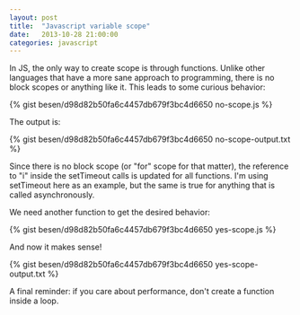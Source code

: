 ```yaml
---
layout: post
title:  "Javascript variable scope"
date:   2013-10-28 21:00:00
categories: javascript
---
```


In JS, the only way to create scope is through functions. Unlike other
languages that have a more sane approach to programming, there is no block
scopes or anything like it. This leads to some curious behavior:

{% gist besen/d98d82b50fa6c4457db679f3bc4d6650 no-scope.js %}

The output is:

{% gist besen/d98d82b50fa6c4457db679f3bc4d6650 no-scope-output.txt %}


Since there is no block scope (or "for" scope for that matter), the reference
to "i" inside the setTimeout calls is updated for all functions. I'm using
setTimeout here as an example, but the same is true for anything that is called
asynchronously.

We need another function to get the desired behavior:

{% gist besen/d98d82b50fa6c4457db679f3bc4d6650 yes-scope.js %}


And now it makes sense!

{% gist besen/d98d82b50fa6c4457db679f3bc4d6650 yes-scope-output.txt %}


A final reminder: if you care about performance, don't create a function inside a
loop.
